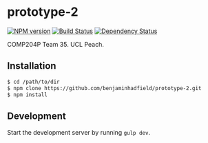 # prototype-2
[![NPM version][npm-image]][npm-url] [![Build Status][travis-image]][travis-url] [![Dependency Status][daviddm-image]][daviddm-url]

COMP204P Team 35. UCL Peach.

## Installation

```sh
$ cd /path/to/dir
$ npm clone https://github.com/benjaminhadfield/prototype-2.git
$ npm install
```

## Development

Start the development server by running `gulp dev`.


[npm-image]: https://badge.fury.io/js/prototype-2.svg
[npm-url]: https://npmjs.org/package/prototype-2
[travis-image]: https://travis-ci.org/comp204p-team35/prototype-2.svg?branch=master
[travis-url]: https://travis-ci.org/comp204p-team35/prototype-2
[daviddm-image]: https://david-dm.org/comp204p-team35/prototype-2.svg?theme=shields.io
[daviddm-url]: https://david-dm.org/comp204p-team35/prototype-2
